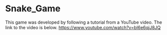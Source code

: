 # Snake_Game

This game was developed by following a tutorial from a YouTube video.
The link to the video is below.
https://www.youtube.com/watch?v=bI6e6qjJ8JQ
